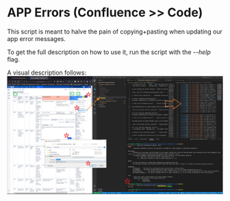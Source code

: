 # APP Errors (Confluence >> Code)

This script is meant to halve the pain of copying+pasting when updating our app error messages.

To get the full description on how to use it, run the script with the *--help* flag.

A visual description follows:
![visual help for app-errors-confluence-to-code.sh](visual_help.png)